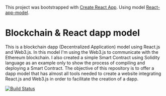 This project was bootstrapped with [Create React App](https://github.com/facebookincubator/create-react-app).
Using model [React-app-model](https://github.com/Levysantiago/react-app-model).

# Blockchain & React dapp model

This is a blockchain dapp (Decentralized Application) model using React.js and Web3.js. In this model I'm using the Web3.js to communicate with the Ethereum blockchain. I also created a simple Smart Contract using Solidity language as an example only to show the process of compiling and deploying a Smart Contract. The objective of this repository is to offer a dapp model that has almost all tools needed to create a website integrating React.js and Web3.js in order to facilitate the creation of a dapp.

[![Build Status](https://travis-ci.org/Levysantiago/ethereum-dapp-react-model.svg?branch=master)](https://travis-ci.org/Levysantiago/ethereum-dapp-react-model)
